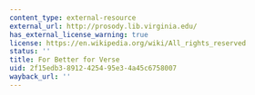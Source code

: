 ```yaml
---
content_type: external-resource
external_url: http://prosody.lib.virginia.edu/
has_external_license_warning: true
license: https://en.wikipedia.org/wiki/All_rights_reserved
status: ''
title: For Better for Verse
uid: 2f15edb3-8912-4254-95e3-4a45c6758007
wayback_url: ''
---
```


